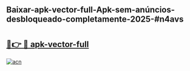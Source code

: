 ## Baixar-apk-vector-full-Apk-sem-anúncios-desbloqueado-completamente-2025-#n4avs

# <h2><a href="https://ainizakaria.my?title=apk-vector-full&ref=20M">🔗👉 🔴 apk-vector-full</a></h2>

[![acn](https://github.com/user-attachments/assets/0f9c940e-d8b0-45ae-aac7-cd30a18b3e1c)](https://ainizakaria.my?title=apk-vector-full&ref=20M)

